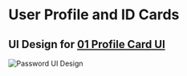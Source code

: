 # User Profile and ID Cards

## UI Design for [01 Profile Card UI](./01-Profile-Card-UI)
![Password UI Design](./01-Profile-Card-UI/assets/image.png)
